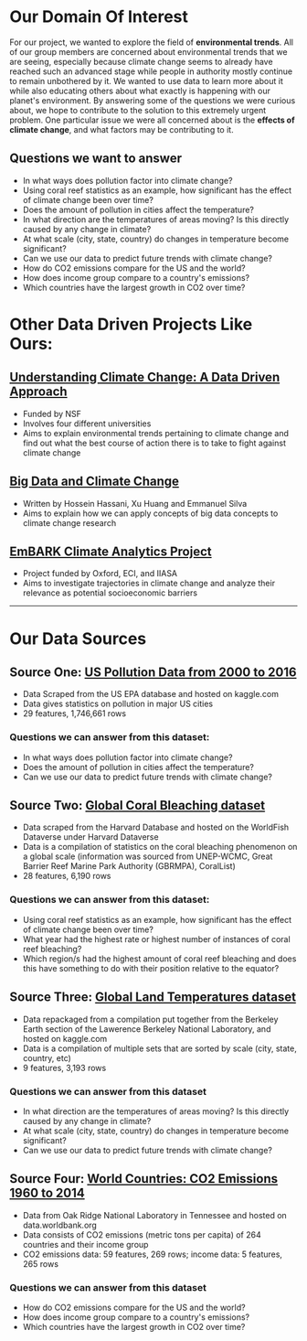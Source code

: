 # Our Domain Of Interest
For our project, we wanted to explore the field of **environmental trends**. All of our group members are concerned about environmental trends that we are seeing, especially because climate change seems to already have reached such an advanced stage while people in authority mostly continue to remain unbothered by it. We wanted to use data to learn more about it while also educating others about what exactly is happening with our planet's environment. By answering some of the questions we were curious about, we hope to contribute to the solution to this extremely urgent problem. One particular issue we were all concerned about is the **effects of climate change**, and what factors may be contributing to it.

## Questions we want to answer
- In what ways does pollution factor into climate change?
- Using coral reef statistics as an example, how significant has the effect of climate change been over time?
- Does the amount of pollution in cities affect the temperature?
- In what direction are the temperatures of areas moving? Is this directly caused by any change in climate?
- At what scale (city, state, country) do changes in temperature become significant?
- Can we use our data to predict future trends with climate change?
- How do CO2 emissions compare for the US and the world?
- How does income group compare to a country's emissions?
- Which countries have the largest growth in CO2 over time?

# Other Data Driven Projects Like Ours:
## [Understanding Climate Change: A Data Driven Approach](http://climatechange.cs.umn.edu/)
- Funded by NSF
- Involves four different universities
- Aims to explain environmental trends pertaining to climate change and find out what the best course of action there is to take to fight against climate change

## [Big Data and Climate Change](https://www.mdpi.com/2504-2289/3/1/12/pdf)
- Written by Hossein Hassani, Xu Huang and Emmanuel Silva
- Aims to explain how we can apply concepts of big data concepts to climate change research

## [EmBARK Climate Analytics Project](https://climateanalytics.org/projects/embark-temporal-evolution-of-barriers-to-adaptation-and-their-relevance-for-climate-related-loss-and-damage/)
- Project funded by Oxford, ECI, and IIASA
- Aims to investigate trajectories in climate change and analyze their relevance as potential socioeconomic barriers

---

# Our Data Sources

## Source One: [US Pollution Data from 2000 to 2016](https://www.kaggle.com/sogun3/uspollution)
- Data Scraped from the US EPA database and hosted on kaggle.com
- Data gives statistics on pollution in major US cities
- 29 features, 1,746,661 rows

### Questions we can answer from this dataset:
- In what ways does pollution factor into climate change?
- Does the amount of pollution in cities affect the temperature?
- Can we use our data to predict future trends with climate change?

## Source Two: [Global Coral Bleaching dataset](https://dataverse.harvard.edu/dataset.xhtml?persistentId=doi:10.7910/DVN/KUVQKY)
- Data scraped from the Harvard Database and hosted on the WorldFish Dataverse under Harvard Dataverse
- Data is a compilation of statistics on the coral bleaching phenomenon on a global scale (information was sourced from UNEP-WCMC, Great Barrier Reef Marine Park Authority (GBRMPA), CoralList)
- 28 features, 6,190 rows

### Questions we can answer from this dataset:
- Using coral reef statistics as an example, how significant has the effect of climate change been over time?
- What year had the highest rate or highest number of instances of coral reef bleaching?
- Which region/s had the highest amount of coral reef bleaching and does this have something to do with their position relative to the equator?

## Source Three: [Global Land Temperatures dataset](https://www.kaggle.com/berkeleyearth/climate-change-earth-surface-temperature-data#GlobalTemperatures.csv)
- Data repackaged from a compilation put together from the Berkeley Earth section of the Lawerence Berkeley National Laboratory, and hosted on kaggle.com
- Data is a compilation of multiple sets that are sorted by scale (city, state, country, etc)
- 9 features, 3,193 rows

### Questions we can answer from this dataset
- In what direction are the temperatures of areas moving? Is this directly caused by any change in climate?
- At what scale (city, state, country) do changes in temperature become significant?
- Can we use our data to predict future trends with climate change?

## Source Four: [World Countries: CO2 Emissions 1960 to 2014](https://data.worldbank.org/indicator/EN.ATM.CO2E.PC?end=2018&name_desc=false&start=1960&view=chart)
- Data from Oak Ridge National Laboratory in Tennessee and hosted on
data.worldbank.org
- Data consists of CO2 emissions (metric tons per capita) of 264 countries and
their income group
- CO2 emissions data: 59 features, 269 rows; income data: 5 features, 265 rows

### Questions we can answer from this dataset
- How do CO2 emissions compare for the US and the world?
- How does income group compare to a country's emissions?
- Which countries have the largest growth in CO2 over time?
